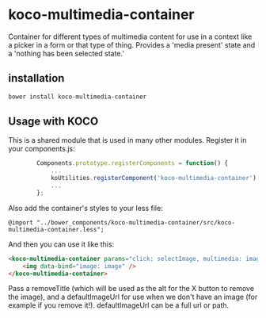 # koco-multimedia-container
Container for different types of multimedia content for use in a context like a picker in a form or that type of thing. Provides a 'media present' state and a 'nothing has been selected state.'

## installation
```bash
bower install koco-multimedia-container
```

## Usage with KOCO

This is a shared module that is used in many other modules. Register it in your components.js:

```javascript
        Components.prototype.registerComponents = function() {
            ...
            koUtilities.registerComponent('koco-multimedia-container');
            ...
        };
```

Also add the container's styles to your less file:

`@import "../bower_components/koco-multimedia-container/src/koco-multimedia-container.less";`

And then you can use it like this:

```html
<koco-multimedia-container params="click: selectImage, multimedia: image, remove: unselectImage, removeTitle: 'remove this image', defaultImageUrl: settings.defaultImageUrl">
    <img data-bind="image: image" />
</koco-multimedia-container>
```

Pass a removeTitle (which will be used as the alt for the X button to remove the image), and a defaultImageUrl for use when we don't have an image (for example if you remove it!). defaultImageUrl can be a full url or path.